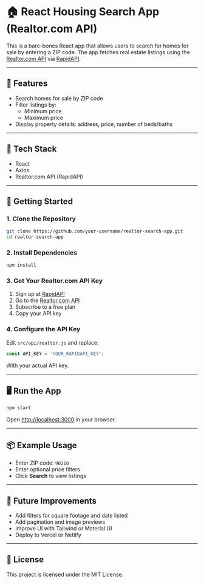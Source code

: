 # 🏠 React Housing Search App (Realtor.com API)

This is a bare-bones React app that allows users to search for homes for sale by entering a ZIP code. The app fetches real estate listings using the [Realtor.com API](https://rapidapi.com/apidojo/api/realtor) via [RapidAPI](https://rapidapi.com/).

---

## 🚀 Features

- Search homes for sale by ZIP code
- Filter listings by:
  - Minimum price
  - Maximum price
- Display property details: address, price, number of beds/baths

---

## 🧰 Tech Stack

- React
- Axios
- Realtor.com API (RapidAPI)

---

## 🔧 Getting Started

### 1. Clone the Repository

```bash
git clone https://github.com/your-username/realtor-search-app.git
cd realtor-search-app
```

### 2. Install Dependencies

```bash
npm install
```

### 3. Get Your Realtor.com API Key

1. Sign up at [RapidAPI](https://rapidapi.com/)
2. Go to the [Realtor.com API](https://rapidapi.com/apidojo/api/realtor)
3. Subscribe to a free plan
4. Copy your API key

### 4. Configure the API Key

Edit `src/api/realtor.js` and replace:

```javascript
const API_KEY = 'YOUR_RAPIDAPI_KEY';
```

With your actual API key.

---

## 🖥️ Run the App

```bash
npm start
```

Open [http://localhost:3000](http://localhost:3000) in your browser.

---

## 📦 Example Usage

- Enter ZIP code: `90210`
- Enter optional price filters
- Click **Search** to view listings

---

## 📌 Future Improvements

- Add filters for square footage and date listed
- Add pagination and image previews
- Improve UI with Tailwind or Material UI
- Deploy to Vercel or Netlify

---

## 📄 License

This project is licensed under the MIT License.